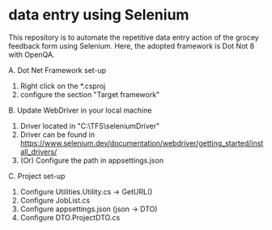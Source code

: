 #  data entry using Selenium 
This repository is to automate the repetitive data entry action of the grocey feedback form using Selenium. 
Here, the adopted framework is Dot Not 8 with OpenQA.

A. Dot Net Framework set-up
  1. Right click on the *.csproj 
  2. configure the section "Target framework"  

B. Update WebDriver in your local machine
  1. Driver located in "C:\TFS\seleniumDriver"
  2. Driver can be found in https://www.selenium.dev/documentation/webdriver/getting_started/install_drivers/ 
  3. (Or) Configure the path in appsettings.json

C. Project set-up
  1. Configure Utilities.Utility.cs -> GetURL()
  2. Configure JobList.cs 
  3. Configure appsettings.json (json -> DTO) 
  4. Configure DTO.ProjectDTO.cs  
